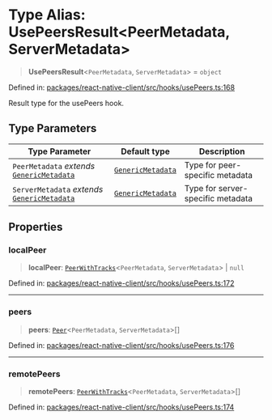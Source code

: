 # Type Alias: UsePeersResult\<PeerMetadata, ServerMetadata\>

> **UsePeersResult**\<`PeerMetadata`, `ServerMetadata`\> = `object`

Defined in: [packages/react-native-client/src/hooks/usePeers.ts:168](https://github.com/fishjam-cloud/mobile-client-sdk/blob/a60616b68cd043388665165d49f98ce759f80517/packages/react-native-client/src/hooks/usePeers.ts#L168)

Result type for the usePeers hook.

## Type Parameters

| Type Parameter | Default type | Description |
| ------ | ------ | ------ |
| `PeerMetadata` *extends* [`GenericMetadata`](GenericMetadata.md) | [`GenericMetadata`](GenericMetadata.md) | Type for peer-specific metadata |
| `ServerMetadata` *extends* [`GenericMetadata`](GenericMetadata.md) | [`GenericMetadata`](GenericMetadata.md) | Type for server-specific metadata |

## Properties

### localPeer

> **localPeer**: [`PeerWithTracks`](PeerWithTracks.md)\<`PeerMetadata`, `ServerMetadata`\> \| `null`

Defined in: [packages/react-native-client/src/hooks/usePeers.ts:172](https://github.com/fishjam-cloud/mobile-client-sdk/blob/a60616b68cd043388665165d49f98ce759f80517/packages/react-native-client/src/hooks/usePeers.ts#L172)

***

### peers

> **peers**: [`Peer`](Peer.md)\<`PeerMetadata`, `ServerMetadata`\>[]

Defined in: [packages/react-native-client/src/hooks/usePeers.ts:176](https://github.com/fishjam-cloud/mobile-client-sdk/blob/a60616b68cd043388665165d49f98ce759f80517/packages/react-native-client/src/hooks/usePeers.ts#L176)

***

### remotePeers

> **remotePeers**: [`PeerWithTracks`](PeerWithTracks.md)\<`PeerMetadata`, `ServerMetadata`\>[]

Defined in: [packages/react-native-client/src/hooks/usePeers.ts:174](https://github.com/fishjam-cloud/mobile-client-sdk/blob/a60616b68cd043388665165d49f98ce759f80517/packages/react-native-client/src/hooks/usePeers.ts#L174)
